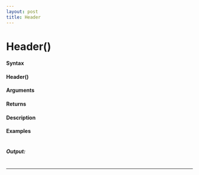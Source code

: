 ```yaml
---
layout: post
title: Header
---
```


# Header()


#### Syntax

#### Header()

#### Arguments

#### Returns

#### Description

#### Examples

```

```

##### Output:

```

```

---